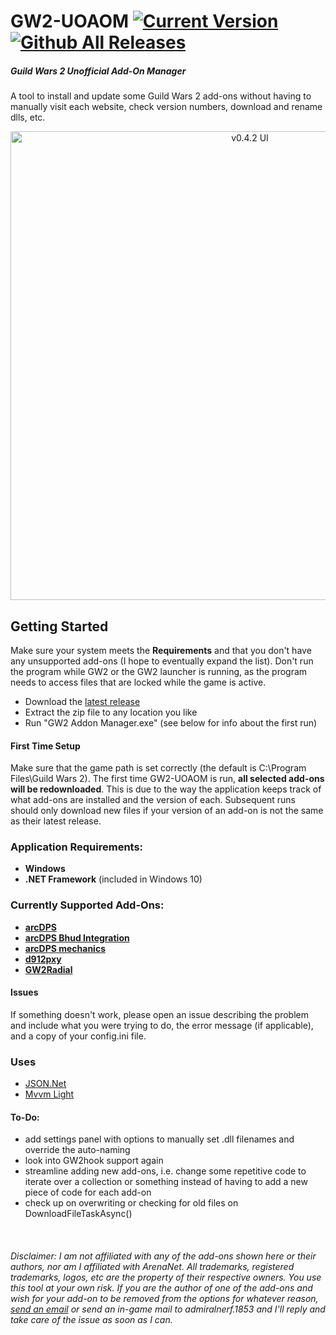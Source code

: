 # GW2-UOAOM [![Current Version](https://img.shields.io/github/release/fmmmlee/GW2-Addon-Manager)](https://github.com/fmmmlee/GW2-Addon-Manager/releases) [![Github All Releases](https://img.shields.io/github/downloads/fmmmlee/GW2-Addon-Manager/total.svg)]()
##### Guild Wars 2 Unofficial Add-On Manager
A tool to install and update some Guild Wars 2 add-ons without having to manually visit each website, check version numbers, download and rename dlls, etc.

<p align="center">
<img src="https://user-images.githubusercontent.com/30479162/64070406-85a2e180-cc13-11e9-97ab-8911375cc15c.JPG" alt="v0.4.2 UI" width="750"/>
</p>

## Getting Started
Make sure your system meets the **Requirements** and that you don't have any unsupported add-ons (I hope to eventually expand the list). Don't run the program while GW2 or the GW2 launcher is running, as the program needs to access files that are locked while the game is active.

- Download the [latest release](https://github.com/fmmmlee/GW2-Addon-Manager/releases)
- Extract the zip file to any location you like
- Run "GW2 Addon Manager.exe" (see below for info about the first run)

#### First Time Setup
Make sure that the game path is set correctly (the default is C:\Program Files\Guild Wars 2). The first time GW2-UOAOM is run, **all selected add-ons will be redownloaded**. This is due to the way the application keeps track of what add-ons are installed and the version of each. Subsequent runs should only download new files if your version of an add-on is not the same as their latest release.

### Application Requirements:
- **Windows**
- **.NET Framework** (included in Windows 10)

### Currently Supported Add-Ons:
- <a href="https://www.deltaconnected.com/arcdps/">**arcDPS**</a>
- <a href="https://github.com/blish-hud/arcdps-bhud">**arcDPS Bhud Integration**</a>
- <a href="http://martionlabs.com/arcdps-mechanics-log-plugin/">**arcDPS mechanics**</a>
- <a href="https://github.com/megai2/d912pxy">**d912pxy**</a>
- <a href="https://github.com/Friendly0Fire/GW2Radial">**GW2Radial**</a>


#### Issues
If something doesn't work, please open an issue describing the problem and include what you were trying to do, the error message (if applicable), and a copy of your config.ini file.

### Uses

- <a href="https://www.newtonsoft.com/json">JSON.Net</a> 
- [Mvvm Light](http://www.mvvmlight.net/) 

#### To-Do:
- add settings panel with options to manually set .dll filenames and override the auto-naming
- look into GW2hook support again
- streamline adding new add-ons, i.e. change some repetitive code to iterate over a collection or something instead of having to add a new piece of code for each add-on
- check up on overwriting or checking for old files on DownloadFileTaskAsync()

&nbsp;

###### Disclaimer: I am not affiliated with any of the add-ons shown here or their authors, nor am I affiliated with ArenaNet. All trademarks, registered trademarks, logos, etc are the property of their respective owners. You use this tool at your own risk. If you are the author of one of the add-ons and wish for your add-on to be removed from the options for whatever reason, <a href="mailto:fmmmlee@gmail.com">send an email</a> or send an in-game mail to admiralnerf.1853 and I'll reply and take care of the issue as soon as I can.
